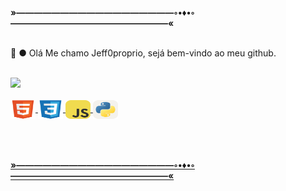 **»——————————————————◦•♦•◦——————————————————«**
<br>
<br>

👋 ●  Olá Me chamo Jeff0proprio, sejá bem-vindo ao meu github.

<br>
<div>
    <a href="https://github.com/jeff0proprio">
  <img height="165em" src="https://github-readme-stats.vercel.app/api/top-langs/?username=jeff0proprio&layout=compact&langs_count=7&theme=tokyonight"/>
</div>
<div style="display: inline_block"><br>
    <img align="center" alt="HTML" height="30" width="40" src="https://raw.githubusercontent.com/devicons/devicon/master/icons/html5/html5-original.svg">
    <img align="center" alt="CSS" height="30" width="40" src="https://raw.githubusercontent.com/devicons/devicon/master/icons/css3/css3-original.svg">
    <img align="center" alt="JavaScript" height="30" width="40" src="https://github.com/tandpfun/skill-icons/blob/main/icons/JavaScript.svg">
    <img align="center" alt="python" height="30" width="40" src="https://github.com/tandpfun/skill-icons/blob/main/icons/Python-Light.svg">
</div>


<br>
<br>
<br>

**»——————————————————◦•♦•◦——————————————————«**
